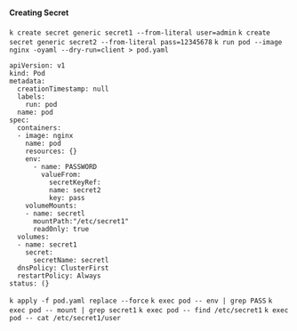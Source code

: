 #### Creating Secret

`k create secret generic secret1 --from-literal user=admin`
`k create secret generic secret2 --from-literal pass=12345678`
`k run pod --image nginx -oyaml --dry-run=client > pod.yaml`

```
apiVersion: v1
kind: Pod
metadata:
  creationTimestamp: null
  labels:
    run: pod
  name: pod
spec:
  containers:
  - image: nginx
    name: pod
    resources: {}
    env:
      - name: PASSWORD
        valueFrom:
          secretKeyRef:
          name: secret2
          key: pass
    volumeMounts:
    - name: secretl
      mountPath:"/etc/secret1"
      read0nly: true
  volumes:
  - name: secret1
    secret:
      secretName: secretl
  dnsPolicy: ClusterFirst
  restartPolicy: Always
status: (}
```

`k apply -f pod.yaml replace --force`
`k exec pod -- env | grep PASS`
`k exec pod -- mount | grep secret1`
`k exec pod -- find /etc/secret1`
`k exec pod -- cat /etc/secret1/user`
